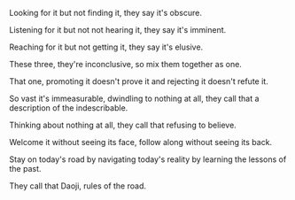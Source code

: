 Looking for it but not finding it,
they say it's obscure.

Listening for it but not not hearing it,
they say it's imminent.

Reaching for it but not getting it,
they say it's elusive.

These three, they're inconclusive,
so mix them together as one.

That one, promoting it doesn't prove it
and rejecting it doesn't refute it.

So vast it's immeasurable,
dwindling to nothing at all,
they call that a description of the indescribable.

Thinking about nothing at all,
they call that refusing to believe.

Welcome it without seeing its face,
follow along without seeing its back.

Stay on today's road
by navigating today's reality
by learning the lessons of the past.

They call that Daoji, rules of the road.
